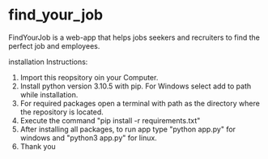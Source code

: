 # find_your_job
FindYourJob is a web-app that helps jobs seekers and recruiters to find the perfect job and employees.

installation Instructions:
1. Import this reopsitory oin your Computer.
2. Install python version 3.10.5 with pip. For Windows select add to path while installation.
3. For required packages open a terminal with path as the directory where the repository is located.
4. Execute the command "pip install -r requirements.txt"
5. After installing all packages, to run app type "python app.py" for windows and "python3 app.py" for linux.
6. Thank you


